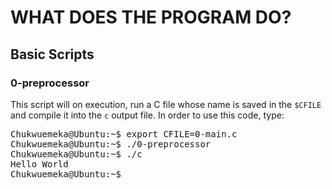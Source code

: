 # WHAT DOES THE PROGRAM DO?

## Basic Scripts

### 0-preprocessor
This script will on execution, run a C file whose name is saved in the `$CFILE` and compile it into the `c` output file. In order to use this code, type:
<pre>
Chukwuemeka@Ubuntu:~$ export CFILE=0-main.c
Chukwuemeka@Ubuntu:~$ ./0-preprocessor
Chukwuemeka@Ubuntu:~$ ./c
Hello World
Chukwuemeka@Ubuntu:~$ _
</pre> 
